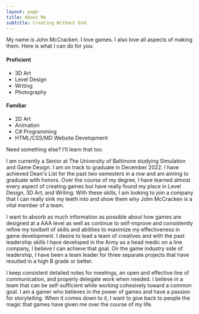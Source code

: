 ```yaml
---
layout: page
title: About Me
subtitle: Creating Without End
---
```


My name is John McCracken. I love games. I also love all aspects of making them. Here is what I can do for you:

#### Proficient
- 3D Art
- Level Design
- Writing
- Photography

#### Familiar
- 2D Art
- Animation
- C# Programming
- HTML/CSS/MD Website Development

Need something else? I'll learn that too.


I am currently a Senior at The University of Baltimore studying Simulation and Game Design. I am on track to graduate in December 2022. I have achieved Dean's List for the past two semesters in a row and am aiming to graduate with honors. Over the course of my degree, I have learned almost every aspect of creating games but have really found my place in Level Design, 3D Art, and Writing. With these skills, I am looking to join a company that I can really sink my teeth into and show them why John McCracken is a vital member of a team.


I want to absorb as much information as possible about how games are designed at a AAA level as well as continue to self-improve and consistently refine my toolbelt of skills and abilities to maximize my effectiveness in game development. I desire to lead a team of creatives and with the past leadership skills I have developed in the Army as a head medic on a line company, I believe I can achieve that goal. On the game industry side of leadership, I have been a team leader for three separate projects that have resulted in a high B grade or better.


I keep consistent detailed notes for meetings, an open and effective line of communication, and properly delegate work when needed. I believe in a team that can be self-sufficient while working cohesively toward a common goal. I am a gamer who believes in the power of games and have a passion for storytelling. When it comes down to it, I want to give back to people the magic that games have given me over the course of my life.
